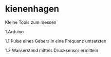 # kienenhagen
Kleine Tools zum messen


1.Arduino

1.1 Pulse eines Gebers in eine Frequenz umsetzten

1.2 Wasserstand mittels Drucksensor ermitteln


